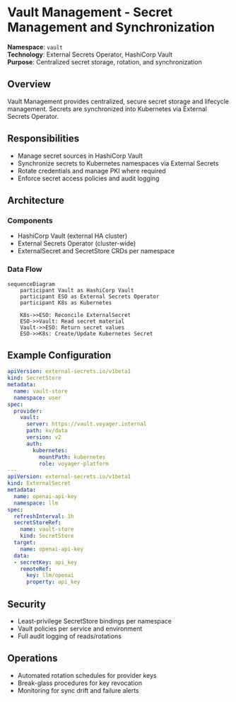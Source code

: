# Vault Management - Secret Management and Synchronization

**Namespace**: `vault`  
**Technology**: External Secrets Operator, HashiCorp Vault  
**Purpose**: Centralized secret storage, rotation, and synchronization

## Overview

Vault Management provides centralized, secure secret storage and lifecycle management. Secrets are synchronized into Kubernetes via External Secrets Operator.

## Responsibilities

- Manage secret sources in HashiCorp Vault
- Synchronize secrets to Kubernetes namespaces via External Secrets
- Rotate credentials and manage PKI where required
- Enforce secret access policies and audit logging

## Architecture

### Components

- HashiCorp Vault (external HA cluster)
- External Secrets Operator (cluster-wide)
- ExternalSecret and SecretStore CRDs per namespace

### Data Flow

```mermaid
sequenceDiagram
    participant Vault as HashiCorp Vault
    participant ESO as External Secrets Operator
    participant K8s as Kubernetes

    K8s->>ESO: Reconcile ExternalSecret
    ESO->>Vault: Read secret material
    Vault->>ESO: Return secret values
    ESO->>K8s: Create/Update Kubernetes Secret
```

## Example Configuration

```yaml
apiVersion: external-secrets.io/v1beta1
kind: SecretStore
metadata:
  name: vault-store
  namespace: user
spec:
  provider:
    vault:
      server: https://vault.voyager.internal
      path: kv/data
      version: v2
      auth:
        kubernetes:
          mountPath: kubernetes
          role: voyager-platform
---
apiVersion: external-secrets.io/v1beta1
kind: ExternalSecret
metadata:
  name: openai-api-key
  namespace: llm
spec:
  refreshInterval: 1h
  secretStoreRef:
    name: vault-store
    kind: SecretStore
  target:
    name: openai-api-key
  data:
  - secretKey: api_key
    remoteRef:
      key: llm/openai
      property: api_key
```

## Security

- Least-privilege SecretStore bindings per namespace
- Vault policies per service and environment
- Full audit logging of reads/rotations

## Operations

- Automated rotation schedules for provider keys
- Break-glass procedures for key revocation
- Monitoring for sync drift and failure alerts


